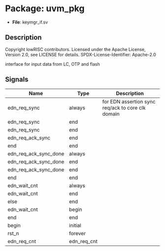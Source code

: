 # Package: uvm_pkg

- **File**: keymgr_if.sv
## Description

 Copyright lowRISC contributors.
 Licensed under the Apache License, Version 2.0, see LICENSE for details.
 SPDX-License-Identifier: Apache-2.0

 interface for input data from LC, OTP and flash


## Signals

| Name                  | Type        | Description                                          |
| --------------------- | ----------- | ---------------------------------------------------- |
| edn_req_sync          | always      |  for EDN assertion  sync req/ack to core clk domain  |
| edn_req_sync          | end         |                                                      |
| edn_req_sync          | end         |                                                      |
| edn_req_ack_sync      | end         |                                                      |
| end                   | end         |                                                      |
| edn_req_ack_sync_done | always      |                                                      |
| edn_req_ack_sync_done | end         |                                                      |
| edn_req_ack_sync_done | end         |                                                      |
| end                   | end         |                                                      |
| edn_wait_cnt          | always      |                                                      |
| edn_wait_cnt          | end         |                                                      |
| else                  | end         |                                                      |
| edn_wait_cnt          | begin       |                                                      |
| end                   | end         |                                                      |
| begin                 | initial     |                                                      |
| rst_n                 | forever     |                                                      |
| edn_req_cnt           | edn_req_cnt |                                                      |
